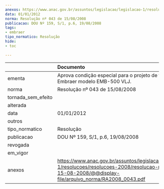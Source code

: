 ```yaml
---
anexos: https://www.anac.gov.br/assuntos/legislacao/legislacao-1/resolucoes/resolucoes-2008/resolucao-no-043-de-15-08-2008/@@display-file/arquivo_norma/RA2008_0043.pdf
data: 01/01/2012
norma: Resolução nº 043 de 15/08/2008
publicacao: DOU Nº 159, S/1, p.6, 19/08/2008
tags:
- embraer
tipo_normatico: Resolução
hide: 
- toc 
 
---
```


|                    | Documento                                                                                                                                                       |
|:-------------------|:----------------------------------------------------------------------------------------------------------------------------------------------------------------|
| ementa             | Aprova condição especial para o projeto de tipo do avião Embraer modelo EMB-500 VLJ.                                                                            |
| norma              | Resolução nº 043 de 15/08/2008                                                                                                                                  |
| tornada_sem_efeito |                                                                                                                                                                 |
| alterada           |                                                                                                                                                                 |
| data               | 01/01/2012                                                                                                                                                      |
| outros             |                                                                                                                                                                 |
| tipo_normatico     | Resolução                                                                                                                                                       |
| publicacao         | DOU Nº 159, S/1, p.6, 19/08/2008                                                                                                                                |
| revogada           |                                                                                                                                                                 |
| em_vigor           |                                                                                                                                                                 |
| anexos             | https://www.anac.gov.br/assuntos/legislacao/legislacao-1/resolucoes/resolucoes-2008/resolucao-no-043-de-15-08-2008/@@display-file/arquivo_norma/RA2008_0043.pdf |